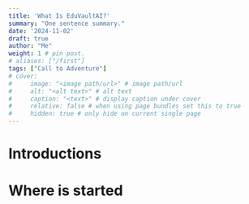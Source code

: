 ```yaml
---
title: 'What Is EduVaultAI?'
summary: "One sentence summary."
date: '2024-11-02'
draft: true
author: "Me"
weight: 1 # pin post.
# aliases: ["/first"]
tags: ["Call to Adventure"]
# cover:
#     image: "<image path/url>" # image path/url
#     alt: "<alt text>" # alt text
#     caption: "<text>" # display caption under cover
#     relative: false # when using page bundles set this to true
#     hidden: true # only hide on current single page
---
```

# Introductions

# Where is started